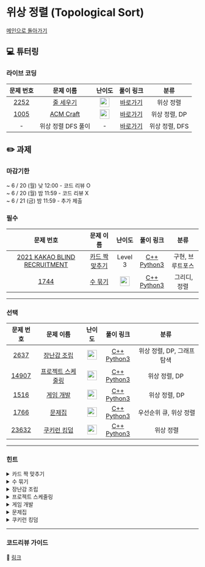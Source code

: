# 위상 정렬 (Topological Sort)

[메인으로 돌아가기](https://github.com/Altu-Bitu-2/Notice)

## 💻 튜터링

### 라이브 코딩

|문제 번호|문제 이름|난이도|풀이 링크|분류|
| :-----: | :-----: | :-----: | :-----: | :-----: |
|<a href="https://www.acmicpc.net/problem/2252" target="_blank">2252</a>|<a href="https://www.acmicpc.net/problem/2252" target="_blank">줄 세우기</a>|<img height="25px" width="25px" src="https://static.solved.ac/tier_small/13.svg"/>|[바로가기](https://github.com/Altu-Bitu-2/Notice/blob/main/06%EC%9B%94%2007%EC%9D%BC%20-%20%EC%9C%84%EC%83%81%20%EC%A0%95%EB%A0%AC/%EB%9D%BC%EC%9D%B4%EB%B8%8C%20%EC%BD%94%EB%94%A9/2252.cpp)|위상 정렬|
|<a href="https://www.acmicpc.net/problem/1005" target="_blank">1005</a>|<a href="https://www.acmicpc.net/problem/1005" target="_blank">ACM Craft</a>|<img height="25px" width="25px" src="https://static.solved.ac/tier_small/13.svg"/>|[바로가기](https://github.com/Altu-Bitu-2/Notice/blob/main/06%EC%9B%94%2007%EC%9D%BC%20-%20%EC%9C%84%EC%83%81%20%EC%A0%95%EB%A0%AC/%EB%9D%BC%EC%9D%B4%EB%B8%8C%20%EC%BD%94%EB%94%A9/1005.cpp)|위상 정렬, DP|
|-|위상 정렬 DFS 풀이|-|[바로가기](https://github.com/Altu-Bitu-2/Notice/blob/main/06%EC%9B%94%2007%EC%9D%BC%20-%20%EC%9C%84%EC%83%81%20%EC%A0%95%EB%A0%AC/%EB%9D%BC%EC%9D%B4%EB%B8%8C%20%EC%BD%94%EB%94%A9/2252_dfs.cpp)|위상 정렬, DFS|




## ✏️ 과제
### 마감기한
~ 6 / 20 (월) 낮 12:00 - 코드 리뷰 O </br>
~ 6 / 20 (월) 밤 11:59 - 코드 리뷰 X </br>
~ 6 / 21 (금) 밤 11:59 - 추가 제출 </br>

### 필수

|문제 번호|문제 이름|난이도|풀이 링크|분류|
| :-----: | :-----: | :-----: | :-----: | :-----: |
|<a href="https://programmers.co.kr/learn/courses/30/lessons/72415" target="_blank">2021 KAKAO BLIND RECRUITMENT</a>|<a href="https://programmers.co.kr/learn/courses/30/lessons/72415" target="_blank">카드 짝 맞추기</a>| Level 3|[C++](https://github.com/Altu-Bitu-2/Notice/blob/main/06%EC%9B%94%2007%EC%9D%BC%20-%20%EC%9C%84%EC%83%81%20%EC%A0%95%EB%A0%AC/%EA%B3%BC%EC%A0%9C/card.cpp)<br/>[Python3](https://github.com/Altu-Bitu-2/Notice/blob/main/06%EC%9B%94%2007%EC%9D%BC%20-%20%EC%9C%84%EC%83%81%20%EC%A0%95%EB%A0%AC/%EA%B3%BC%EC%A0%9C/card.py)|&nbsp;구현, 브루트포스|
|<a href="https://www.acmicpc.net/problem/1744" target="_blank">1744</a>|<a href="https://www.acmicpc.net/problem/1744" target="_blank">수 묶기</a>|<img height="25px" width="25px" src="https://static.solved.ac/tier_small/12.svg"/>|[C++](https://github.com/Altu-Bitu-2/Notice/blob/main/06%EC%9B%94%2007%EC%9D%BC%20-%20%EC%9C%84%EC%83%81%20%EC%A0%95%EB%A0%AC/%EA%B3%BC%EC%A0%9C/1744.cpp)<br/>[Python3](https://github.com/Altu-Bitu-2/Notice/blob/main/06%EC%9B%94%2007%EC%9D%BC%20-%20%EC%9C%84%EC%83%81%20%EC%A0%95%EB%A0%AC/%EA%B3%BC%EC%A0%9C/1744.py)|&nbsp;그리디, 정렬|


---

### 선택

|문제 번호|문제 이름|난이도|풀이 링크|분류|
| :-----: | :-----: | :-----: | :-----: | :-----: |
|<a href="https://www.acmicpc.net/problem/2637" target="_blank">2637</a>|<a href="https://www.acmicpc.net/problem/2637" target="_blank">장난감 조립</a>|<img height="25px" width="25px" src="https://static.solved.ac/tier_small/14.svg"/>|[C++](https://github.com/Altu-Bitu-2/Notice/blob/main/06%EC%9B%94%2007%EC%9D%BC%20-%20%EC%9C%84%EC%83%81%20%EC%A0%95%EB%A0%AC/%EA%B3%BC%EC%A0%9C/2637.cpp)<br/>[Python3](https://github.com/Altu-Bitu-2/Notice/blob/main/06%EC%9B%94%2007%EC%9D%BC%20-%20%EC%9C%84%EC%83%81%20%EC%A0%95%EB%A0%AC/%EA%B3%BC%EC%A0%9C/2637.py)|&nbsp;위상 정렬, DP, 그래프 탐색|
|<a href="https://www.acmicpc.net/problem/14907" target="_blank">14907</a>|<a href="https://www.acmicpc.net/problem/14907" target="_blank">프로젝트 스케줄링</a>|<img height="25px" width="25px" src="https://static.solved.ac/tier_small/14.svg"/>|[C++](https://github.com/Altu-Bitu-2/Notice/blob/main/06%EC%9B%94%2007%EC%9D%BC%20-%20%EC%9C%84%EC%83%81%20%EC%A0%95%EB%A0%AC/%EA%B3%BC%EC%A0%9C/14907.cpp)<br/>[Python3](https://github.com/Altu-Bitu-2/Notice/blob/main/06%EC%9B%94%2007%EC%9D%BC%20-%20%EC%9C%84%EC%83%81%20%EC%A0%95%EB%A0%AC/%EA%B3%BC%EC%A0%9C/14907.py)|위상 정렬, DP|
|<a href="https://www.acmicpc.net/problem/1516" target="_blank">1516</a>|<a href="https://www.acmicpc.net/problem/1516" target="_blank">게임 개발</a>|<img height="25px" width="25px" src="https://static.solved.ac/tier_small/13.svg"/>|[C++](https://github.com/Altu-Bitu-2/Notice/blob/main/06%EC%9B%94%2007%EC%9D%BC%20-%20%EC%9C%84%EC%83%81%20%EC%A0%95%EB%A0%AC/%EA%B3%BC%EC%A0%9C/1516.cpp)<br/>[Python3](https://github.com/Altu-Bitu-2/Notice/blob/main/06%EC%9B%94%2007%EC%9D%BC%20-%20%EC%9C%84%EC%83%81%20%EC%A0%95%EB%A0%AC/%EA%B3%BC%EC%A0%9C/1516.py)|&nbsp;위상 정렬, DP|
|<a href="https://www.acmicpc.net/problem/1766" target="_blank">1766</a>|<a href="https://www.acmicpc.net/problem/1766" target="_blank">문제집</a>|<img height="25px" width="25px" src="https://static.solved.ac/tier_small/14.svg"/>|[C++](https://github.com/Altu-Bitu-2/Notice/blob/main/06%EC%9B%94%2007%EC%9D%BC%20-%20%EC%9C%84%EC%83%81%20%EC%A0%95%EB%A0%AC/%EA%B3%BC%EC%A0%9C/1766.cpp)<br/>[Python3](https://github.com/Altu-Bitu-2/Notice/blob/main/06%EC%9B%94%2007%EC%9D%BC%20-%20%EC%9C%84%EC%83%81%20%EC%A0%95%EB%A0%AC/%EA%B3%BC%EC%A0%9C/1766.py)|&nbsp;우선순위 큐, 위상 정렬|
|<a href="https://www.acmicpc.net/problem/23632" target="_blank">23632</a>|<a href="https://www.acmicpc.net/problem/23632" target="_blank">쿠키런 킹덤</a>|<img height="25px" width="25px" src="https://static.solved.ac/tier_small/14.svg"/>|[C++](https://github.com/Altu-Bitu-2/Notice/blob/main/06%EC%9B%94%2007%EC%9D%BC%20-%20%EC%9C%84%EC%83%81%20%EC%A0%95%EB%A0%AC/%EA%B3%BC%EC%A0%9C/23632.cpp)<br/>[Python3](https://github.com/Altu-Bitu-2/Notice/blob/main/06%EC%9B%94%2007%EC%9D%BC%20-%20%EC%9C%84%EC%83%81%20%EC%A0%95%EB%A0%AC/%EA%B3%BC%EC%A0%9C/23632.py)|&nbsp;위상 정렬|



---

### 힌트

<details>
<summary>카드 짝 맞추기</summary>
<div markdown="1">
&nbsp;&nbsp;&nbsp;&nbsp;카드의 양이 많지 않아요. 가능한 모든 카드 순서에 따라 커서 이동 횟수를 계산해도 괜찮아요. 각 카드는 2개의 카드가 한 쌍을 이루니 둘 중 어떤 카드를 먼저 뒤집을 지도 결정해야해요. 카드 순서를 정하는건 순열로 구할 수 있을거고, 한 쌍의 카드에서 어떤 카드를 먼저 뒤집을 지는 0 또는 1의 비트로 나타낼 수 있어요.
</div>
</details>

<details>
<summary>수 묶기</summary>
<div markdown="1">
&nbsp;&nbsp;&nbsp;&nbsp;일단 큰 수끼리는 묶는 게 좋아 보여요. 그리고 음수도 묶으면 수를 키울 수 있는 방법이 보이네요. 이때, 서로 곱하면 더 손해인 수와, 서로 곱해야 더 이득인 수를 잘 파악해서 어디까지 수를 묶는 게 좋은지 범위를 잘 설정해야 해요.
</div>
</details>

<details>
<summary>장난감 조립</summary>
<div markdown="1">
&nbsp;&nbsp;&nbsp;&nbsp;각 부품마다 필요한 부품을 저장하는 것이 중요해요. 중간 부품의 개수가 아닌 기본 부품의 개수를 저장해야 한다는 걸 주의해야 해요. 어떤 부품이 기본 부품이 될까요?
</div>
</details>

<details>
<summary>프로젝트 스케줄링</summary>
<div markdown="1">
&nbsp;&nbsp;&nbsp;&nbsp;비슷한 문제를 풀었으니 어떻게 풀어야 할지 감이 오실 것 같아요. 주의해야 할 점은 입력이네요! 이전 정점이 주어지지 않을 수 있으니 어떻게 입력 받아야 할까요? 더불어 마지막 정점은 한 개라는 보장이 없으니, 모든 작업을 하는 경우를 어떻게 처리해야 할지도 신경 써야 해요.
</div>
</details>

<details>
<summary>게임 개발</summary>
<div markdown="1">
&nbsp;&nbsp;&nbsp;&nbsp;라이브 코딩때 정확히 같은 문제를 풀었어요. 피피티의 응용문제 파트를 살펴볼까요?
</div>
</details>

<details>
<summary>문제집</summary>
<div markdown="1">
&nbsp;&nbsp;&nbsp;&nbsp;튜터링때 위상정렬은 여러 결과가 나올 수 있다고 했어요. 그런데 해당 문제는 순서에 대한 조건이 있네요! 어떻게 관리하면 좋을까요?
</div>
</details>

<details>
<summary>쿠키런 킹덤</summary>
<div markdown="1">
&nbsp;&nbsp;&nbsp;&nbsp;건물을 건설할 때 필요로 하는 자원의 관계를 그래프로 나타내 볼까요? 어떤 건물을 짓기 위해 먼저 필요한 자원들이 정해져 있으니 전후관계가 존재하는 상황이네요! 어떤 알고리즘을 써야 할지는 파악할 수 있을 거예요. 이때 건물이 생산하는 자원이 여러 개일 수 있고, 건물끼리 생산하는 자원이 겹칠 수 있음에 주의해야 해요.
</div>
</details>


---

### 코드리뷰 가이드

🔗 [링크](https://diamond-drum-0d1.notion.site/06-07-10e3b75046a747fc91b6248e02c126a1)
